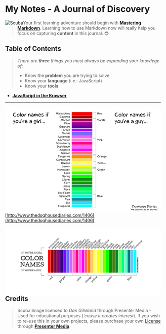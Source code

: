# My Notes - A Journal of Discovery

[![Scuba](./images/stick_figure_scuba.gif)](#credits)

> Your first learning adventure should begin with [**Mastering Markdown**](https://guides.github.com/features/mastering-markdown/). Learning how to use Markdown now will really help you focus on capturing **content** in this journal. :sunglasses:

## Table of Contents

> *There are **three** things you must always be expanding your knowlege of:*
>
> - Know the **problem** you are trying to solve
> - Know your **language** (i.e.: JavaScript)
> - Know your **tools**

- [**JavaScript in the Browser**](./01-JS-in-the-browser.md)

----

![Colors](../images/2010-03-01-12bf011.png)

[http://www.thedoghousediaries.com/1406](http://www.thedoghousediaries.com/1406)

![Color Names](../images/colornames.png)

----

<!-- Custom Styling - Modify for Fun and Learning - No Warranties Implied -->
<style type="text/css">
img:first-child {
    float: left;
    width: auto;
}
</style>

----

## Credits

> Scuba Image licensed to *Dan Gilleland* through Presenter Media - Used for educational purposes (*'cause it creates interest*). If you wish to re-use this in your own projects, please purchase your own [License](https://www.presentermedia.com/eula.html) through [**Presenter Media**](https://www.presentermedia.com/).
